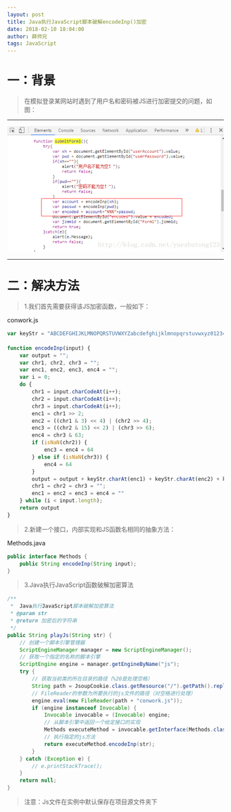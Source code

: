 ```yaml
---
layout: post
title: Java执行JavaScript脚本破解encodeInp()加密
date: 2018-02-10 18:04:00
author: 薛师兄
tags: JavaScript
---
```

# 一：背景

> 在模拟登录某网站时遇到了用户名和密码被JS进行加密提交的问题，如图：

---

![](./20180210Java执行JavaScript脚本破解encodeInp加密/1136672-20190623123537309-1435365893.png)

---

# 二：解决方法

> 1.我们首先需要获得该JS加密函数，一般如下：

conwork.js

```javascript
var keyStr = "ABCDEFGHIJKLMNOPQRSTUVWXYZabcdefghijklmnopqrstuvwxyz0123456789+/=";

function encodeInp(input) {
    var output = "";
    var chr1, chr2, chr3 = "";
    var enc1, enc2, enc3, enc4 = "";
    var i = 0;
    do {
        chr1 = input.charCodeAt(i++);
        chr2 = input.charCodeAt(i++);
        chr3 = input.charCodeAt(i++);
        enc1 = chr1 >> 2;
        enc2 = ((chr1 & 3) << 4) | (chr2 >> 4);
        enc3 = ((chr2 & 15) << 2) | (chr3 >> 6);
        enc4 = chr3 & 63;
        if (isNaN(chr2)) {
            enc3 = enc4 = 64
        } else if (isNaN(chr3)) {
            enc4 = 64
        }
        output = output + keyStr.charAt(enc1) + keyStr.charAt(enc2) + keyStr.charAt(enc3) + keyStr.charAt(enc4);
        chr1 = chr2 = chr3 = "";
        enc1 = enc2 = enc3 = enc4 = ""
    } while (i < input.length);
    return output
}
```

> 2.新建一个接口，内部实现和JS函数名相同的抽象方法：

Methods.java

```java
public interface Methods {
    public String encodeInp(String input);
}
```

> 3.Java执行JavaScript函数破解加密算法

```java
/**
 *  Java执行JavaScript脚本破解加密算法
 * @param str
 * @return 加密后的字符串
 */
public String playJs(String str) {
    // 创建一个脚本引擎管理器
    ScriptEngineManager manager = new ScriptEngineManager();
    // 获取一个指定的名称的脚本引擎
    ScriptEngine engine = manager.getEngineByName("js");
    try {
        // 获取当前类的所在目录的路径（%20是处理空格）
        String path = JsoupCookie.class.getResource("/").getPath().replaceAll("%20", " ");
        // FileReader的参数为所要执行的js文件的路径（对空格进行处理）
        engine.eval(new FileReader(path + "conwork.js"));
        if (engine instanceof Invocable) {
            Invocable invocable = (Invocable) engine;
            // 从脚本引擎中返回一个给定接口的实现
            Methods executeMethod = invocable.getInterface(Methods.class);
            // 执行指定的js方法
            return executeMethod.encodeInp(str);
        }
    } catch (Exception e) {
        // e.printStackTrace();
    }
    return null;
}
```

>注意：Js文件在实例中默认保存在项目源文件夹下